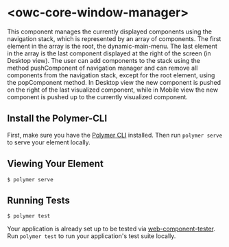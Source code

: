 # \<owc-core-window-manager\>

This component manages the currently displayed components using the navigation stack, which is represented by an array of components. The first element in the array is the root, the dynamic-main-menu. The last element in the array is the last component displayed at the right of the screen (in Desktop view). The user can add components to the stack using the method pushComponent of navigation manager and can remove all components from the navigation stack, except for the root element, using the popComponent method. In Desktop view the new component is pushed on the right of the last visualized component, while in Mobile view the new component is pushed up to the currently visualized component.

## Install the Polymer-CLI

First, make sure you have the [Polymer CLI](https://www.npmjs.com/package/polymer-cli) installed. Then run `polymer serve` to serve your element locally.

## Viewing Your Element

```
$ polymer serve
```

## Running Tests

```
$ polymer test
```

Your application is already set up to be tested via [web-component-tester](https://github.com/Polymer/web-component-tester). Run `polymer test` to run your application's test suite locally.
